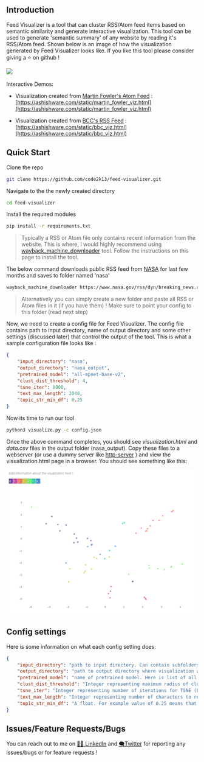 ## Introduction

Feed Visualizer is a tool that can cluster RSS/Atom feed items based on semantic similarity and generate interactive visualization.
This tool can be used to generate 'semantic summary' of any website by reading it's RSS/Atom feed. Shown below is an image of how the visualization generated by Feed Visualizer looks like. If you like this tool please consider giving a ⭐ on github !

![](sample_visualization3.gif)


Interactive Demos:
* Visualization created from [Martin Fowler's Atom Feed](https://martinfowler.com/feed.atom) :
[https://ashishware.com/static/martin_fowler_viz.html](https://ashishware.com/static/martin_fowler_viz.html)

* Visualization created from [BCC's RSS Feed](http://feeds.bbci.co.uk/news/rss.xml) :
[https://ashishware.com/static/bbc_viz.html](https://ashishware.com/static/bbc_viz.html)

## Quick Start

Clone the repo

```bash
git clone https://github.com/code2k13/feed-visualizer.git
```

Navigate to the the newly created directory
```bash
cd feed-visualizer
```

Install the required modules
```bash
pip install -r requirements.txt
```



> Typically a RSS or Atom file only contains recent information from the website. This is where, I would highly recommend using [wayback_machine_downloader](https://github.com/hartator/wayback-machine-downloader) tool. Follow the instructions on this page to install the tool.

The below command downloads public RSS feed from [NASA](https://www.nasa.gov/rss/dyn/breaking_news.rss) for last few months and saves to folder named 'nasa'
```bash
wayback_machine_downloader https://www.nasa.gov/rss/dyn/breaking_news.rss -s -f 202101 -t 202106  -d nasa 
```
> Alternatively you can simply create a new folder  and paste all RSS or Atom files in it (if you have them) ! Make sure to point your config to this folder (read next step)


Now, we need to create a config file for Feed Visualizer. The config file contains path to input directory, name of output directory and some other settings (discussed later) that control the output of the tool. This is what a sample configuration file looks like :

```json
{
    "input_directory": "nasa",
    "output_directory": "nasa_output",
    "pretrained_model": "all-mpnet-base-v2",
    "clust_dist_threshold": 4,
    "tsne_iter": 8000,
    "text_max_length": 2048,
    "topic_str_min_df": 0.25
}
```

Now its time to run our tool

```bash
python3 visualize.py -c config.json
```

Once the above command completes, you should see  *visualization.html* and *data.csv* files in the output folder (nasa_output). Copy these files to a webserver (or use a dummy server like [http-server](https://www.npmjs.com/package/http-server) ) and view the visualization.html page in a browser. You should see something like this:

![nasa](nasa_visualization.png)


## Config settings

Here is some information on what each config setting does:

```json
{
    "input_directory": "path to input directory. Can contain subfolders. But should only contain RSS  or Atom files",
    "output_directory": "path to output directory where visualization will be stored. Directory is created if not present. Contents are always overwritten.",
    "pretrained_model": "name of pretrained model. Here is list of all valid model names https://www.sbert.net/docs/pretrained_models.html#model-overview",
    "clust_dist_threshold": "Integer representing maximum radius of cluster. There is no correct value here. Experiment !",
    "tsne_iter": "Integer representing number of iterations for TSNE (higher is better)",
    "text_max_length": "Integer representing number of characters to read from content/description for semantic encoding.",
    "topic_str_min_df": "A float. For example value of 0.25 means that only phrases which are present in 25% or more items in a cluster will be considered for being used as name of the cluster."  
}
```

## Issues/Feature Requests/Bugs

You can reach out to me on  [👨‍💼 LinkedIn](https://www.linkedin.com/in/ashish-patil-66bb568/) and [🗨️Twitter](https://twitter.com/patilsaheb) for reporting any issues/bugs or for feature requests ! 
